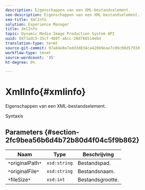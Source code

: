 ```yaml
---
description: Eigenschappen van een XML-bestandselement.
seo-description: Eigenschappen van een XML-bestandselement.
seo-title: XmlInfo
solution: Experience Manager
title: XmlInfo
topic: Dynamic Media Image Production System API
uuid: 6871adc5-35cf-488f-abcc-20d766514ebd
translation-type: tm+mt
source-git-commit: 97a84e8e7edd3d834ca42069eae7c09c00d57938
workflow-type: tm+mt
source-wordcount: '35'
ht-degree: 0%

---
```



# XmlInfo{#xmlinfo}

Eigenschappen van een XML-bestandselement.

Syntaxis

## Parameters {#section-2fc9bea56b6d4b72b80d4f04c5f9b862}

| Naam | Type | Beschrijving |
|---|---|---|
| `*`originalPath`*` | `xsd:string` | Bestandspad. |
| `*`originalFile`*` | `xsd:string` | Bestandsnaam. |
| `*`fileSize`*` | `xsd:int` | Bestandsgrootte. |

